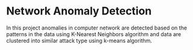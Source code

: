 # Network Anomaly Detection
In this project anomalies in computer network are detected based on the patterns in the data using K-Nearest Neighbors algorithm and data are clustered into similar attack type using k-means algorithm.
